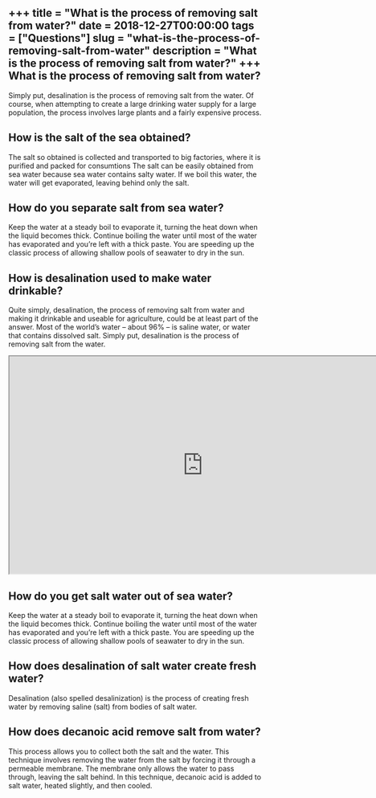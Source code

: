 +++
title = "What is the process of removing salt from water?"
date = 2018-12-27T00:00:00
tags = ["Questions"]
slug = "what-is-the-process-of-removing-salt-from-water"
description = "What is the process of removing salt from water?"
+++
What is the process of removing salt from water?
------------------------------------------------

Simply put, desalination is the process of removing salt from the water. Of course, when attempting to create a large drinking water supply for a large population, the process involves large plants and a fairly expensive process.

How is the salt of the sea obtained?
------------------------------------

The salt so obtained is collected and transported to big factories, where it is purified and packed for consumtions The salt can be easily obtained from sea water because sea water contains salty water. If we boil this water, the water will get evaporated, leaving behind only the salt.

How do you separate salt from sea water?
----------------------------------------

Keep the water at a steady boil to evaporate it, turning the heat down when the liquid becomes thick. Continue boiling the water until most of the water has evaporated and you’re left with a thick paste. You are speeding up the classic process of allowing shallow pools of seawater to dry in the sun.

How is desalination used to make water drinkable?
-------------------------------------------------

Quite simply, desalination, the process of removing salt from water and making it drinkable and useable for agriculture, could be at least part of the answer. Most of the world’s water – about 96% – is saline water, or water that contains dissolved salt. Simply put, desalination is the process of removing salt from the water.

<iframe allow="accelerometer; autoplay; clipboard-write; encrypted-media; gyroscope; picture-in-picture" allowfullscreen="" class="__youtube_prefs__  epyt-is-override  no-lazyload" data-no-lazy="1" data-origheight="433" data-origwidth="770" data-skipgform_ajax_framebjll="" height="433" id="_ytid_13324" loading="lazy" src="https://www.youtube.com/embed/bfr82RB72U8?enablejsapi=1&autoplay=0&cc_load_policy=0&cc_lang_pref=&iv_load_policy=1&loop=0&modestbranding=0&rel=1&fs=1&playsinline=0&autohide=2&theme=dark&color=red&controls=1&" title="YouTube player" width="770"></iframe>

How do you get salt water out of sea water?
-------------------------------------------

Keep the water at a steady boil to evaporate it, turning the heat down when the liquid becomes thick. Continue boiling the water until most of the water has evaporated and you’re left with a thick paste. You are speeding up the classic process of allowing shallow pools of seawater to dry in the sun.

How does desalination of salt water create fresh water?
-------------------------------------------------------

Desalination (also spelled desalinization) is the process of creating fresh water by removing saline (salt) from bodies of salt water.

How does decanoic acid remove salt from water?
----------------------------------------------

This process allows you to collect both the salt and the water. This technique involves removing the water from the salt by forcing it through a permeable membrane. The membrane only allows the water to pass through, leaving the salt behind. In this technique, decanoic acid is added to salt water, heated slightly, and then cooled.